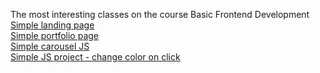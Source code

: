 The most interesting classes on the course Basic Frontend Development
<br>
[Simple landing page](https://angemariya.github.io/Basic_FE/Project-3/index.html)
<br>
[Simple portfolio page](https://angemariya.github.io/Basic_FE/Project-5/index.html)
<br>
[Simple carousel JS](https://angemariya.github.io/Basic_FE/Project-11/index.html)
<br>
[Simple JS project - change color on click](https://angemariya.github.io/Basic_FE/Project-13/index.html)
